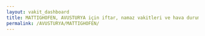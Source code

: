 ```yaml
---
layout: vakit_dashboard
title: MATTIGHOFEN, AVUSTURYA için iftar, namaz vakitleri ve hava durumu - ilçe/eyalet seç
permalink: /AVUSTURYA/MATTIGHOFEN/
---
```


<script type="text/javascript">
  var GLOBAL_COUNTRY = 'AVUSTURYA';
  var GLOBAL_CITY = 'MATTIGHOFEN';
  var GLOBAL_STATE = '';
  var lat = 72;
  var lon = 21;
</script>
